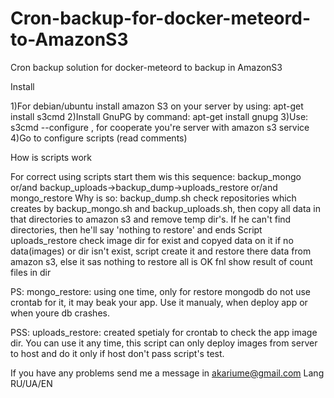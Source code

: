 # Cron-backup-for-docker-meteord-to-AmazonS3
Cron backup solution for docker-meteord to backup in AmazonS3

Install

1)For debian/ubuntu install amazon S3 on your server by using: apt-get install s3cmd
2)Install GnuPG by command: apt-get install gnupg
3)Use: s3cmd --configure , for cooperate you're server with amazon s3 service
4)Go to configure scripts (read comments)

How is scripts work

For correct using scripts start them wis this sequence:
backup_mongo or/and backup_uploads->backup_dump->uploads_restore or/and mongo_restore
Why is so: backup_dump.sh check repositories which creates by backup_mongo.sh and backup_uploads.sh,
then copy all data in that directories to amazon s3 and remove temp dir's. If he can't find directories, 
then he'll say 'nothing to restore' and ends
Script uploads_restore check image dir for exist and copyed data on it if no data(images) or dir isn't exist,
script create it and restore there data from amazon s3, else it sas nothing to restore all is OK fnl show result of count files in dir

PS: mongo_restore: using one time, only for restore mongodb do not use crontab for it, it may beak your app. Use it manualy, when deploy app or when youre db crashes.

PSS: uploads_restore: created spetialy for crontab to check the app image dir. You can use it any time, this script can only deploy images from server to host and do it only if host don't pass script's test.

If you have any problems send me a message in akariume@gmail.com
Lang RU/UA/EN
